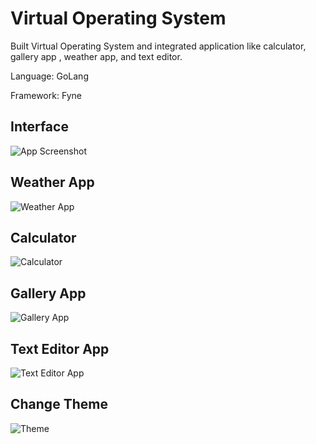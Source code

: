# Virtual Operating System
Built Virtual Operating System and integrated application like calculator, gallery app , weather app, and text editor.

Language: GoLang

Framework: Fyne

## Interface
![App Screenshot](https://i.imgur.com/dXodMhv.png)

## Weather App
![Weather App](https://i.imgur.com/TyUFV5q.png)

## Calculator
![Calculator](https://i.imgur.com/FAhzWTa.png)

## Gallery App
![Gallery App](https://i.imgur.com/HgPyOV8.png)

## Text Editor App
![Text Editor App](https://i.imgur.com/mz4Knhl.png)

## Change Theme
![Theme](https://i.imgur.com/111cuoa.jpg)
